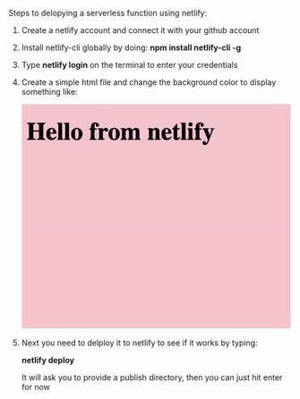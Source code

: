 Steps to delopying a serverless function using netlify:

1. Create a netlify account and connect it with your github account

2. Install netlify-cli globally by doing:
    **npm install netlify-cli -g**

3. Type **netlify login** on the terminal to enter your credentials

4. Create a simple html file and change the background color to display something like:

    ![alt text](./images/test.png "image")

5. Next you need to delploy it to netlify to see if it works by typing:

    **netlify deploy**

    It will ask you to provide a publish directory, then you can just hit enter for now